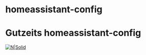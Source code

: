 # homeassistant-config

# Gutzeits homeassistant-config 

[![N|Solid](https://i.imgur.com/QMFMh2D.jpg)](https://gutzeit.systems)
